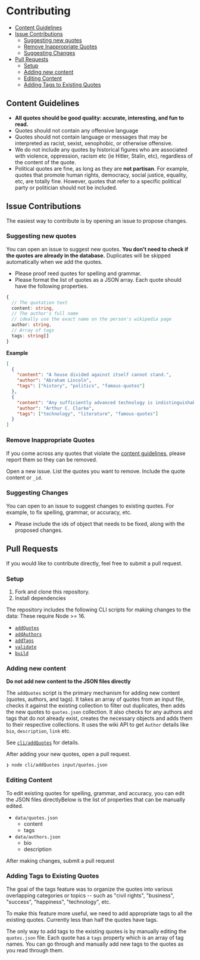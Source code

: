 # Contributing

- [Content Guidelines](#content-guidelines)
- [Issue Contributions](#issue-contributions)
  - [Suggesting new quotes](#suggesting-new-quotes)
  - [Remove Inappropriate Quotes](#remove-inappropriate-quotes)
  - [Suggesting Changes](#suggesting-changes)
- [Pull Requests](#pull-requests)
  - [Setup](#setup)
  - [Adding new content](#adding-new-content)
  - [Editing Content](#editing-content)
  - [Adding Tags to Existing Quotes](#adding-tags-to-existing-quotes)

## Content Guidelines

- **All quotes should be good quality: accurate, interesting, and fun to read.**
- Quotes should not contain any offensive language
- Quotes should not contain language or messages that may be interpreted as racist, sexist, xenophobic, or otherwise offensive. 
- We do not include any quotes by historical figures who are associated with violence, oppression, racism etc (ie Hitler, Stalin, etc), regardless of the content of the quote.
- Political quotes are fine, as long as they are **not partisan**. For example, quotes that promote human rights, democracy, social justice, equality, etc, are totally fine. However, quotes that refer to a specific political party or politician should not be included.  
 
## Issue Contributions 

The easiest way to contribute is by opening an issue to propose changes. 

### Suggesting new quotes

You can open an issue to suggest new quotes. **You don't need to check if the quotes are already in the database.** Duplicates will be skipped automatically when we add the quotes. 

- Please proof reed quotes for spelling and grammar. 
- Please format the list of quotes as a JSON array.  Each quote should have the following properties. 

```ts
{
  // The quotation text
  content: string,
  // The author's full name 
  // ideally use the exact name on the person's wikipedia page
  author: string,
  // Array of tags
  tags: string[]
}
```
**Example**
```json
[
  {
    "content": "A house divided against itself cannot stand.",
    "author": "Abraham Lincoln",
    "tags": ["history", "politics", "famous-quotes"]
  },
  {
    "content": "Any sufficiently advanced technology is indistinguishable from magic",
    "author": "Arthur C. Clarke",
    "tags": ["technology", "literature", "famous-quotes"]
  }
]
```
### Remove Inappropriate Quotes

If you come across any quotes that violate the [content guidelines](#content-guidelines), please report them so they can be removed. 

Open a new issue. List the quotes you want to remove. Include the quote content or `_id`. 
### Suggesting Changes

You can open to an issue to suggest changes to existing quotes. For example, to fix spelling, grammar, or accuracy, etc.

- Please include the ids of object that needs to be fixed, along with the proposed changes. 

## Pull Requests

If you would like to contribute directly, feel free to submit a pull request. 
### Setup

1. Fork and clone this repository. 
2. Install dependencies

The repository includes the following CLI scripts for making changes to the data:
These require Node >= 16. 

- [`addQuotes`](./cli/addQuotes/README.md)
- [`addAuthors`](./cli/addAuthors/README.md)
- [`addTags`](./cli/addTags/README.md)
- [`validate`](./cli/validate/README.md)
- [`build`](./cli/build/README.md)

### Adding new content

**Do not add new content to the JSON files directly**

The `addQuotes` script is the primary mechanism for adding new content (quotes, authors, and tags). It takes an array of quotes from an input file, checks it against the existing collection to filter out duplicates, then adds the new quotes to `quotes.json` collection. It also checks for any authors and tags that do not already exist, creates the necessary objects and adds them to their respective collections. It uses the wiki API to get `Author` details like `bio`, `description`, `link` etc.

See [`cli/addQuotes`](./cli/addQuotes/README.md) for details.

After adding your new quotes, open a pull request. 

```SHELL
❯ node cli/addQuotes input/quotes.json
```
### Editing Content

To edit existing quotes for spelling, grammar, and accuracy, you can edit the JSON files directlyBelow is the list of properties that can be manually edited. 

- `data/quotes.json`
  - content
  - tags
- `data/authors.json`
  - bio
  - description

After making changes, submit a pull request

### Adding Tags to Existing Quotes 

The goal of the tags feature was to organize the quotes into various overlapping categories or topics -- such as "civil rights", "business", "success", "happiness", "technology", etc. 

To make this feature more useful, we need to add appropriate tags to all the existing quotes. Currently less than half the quotes have tags. 

The only way to add tags to the existing quotes is by manually editing the `quotes.json` file. Each quote has a `tags` property which is an array of tag names. You can go through and manually add new tags to the quotes as you read through them. 






